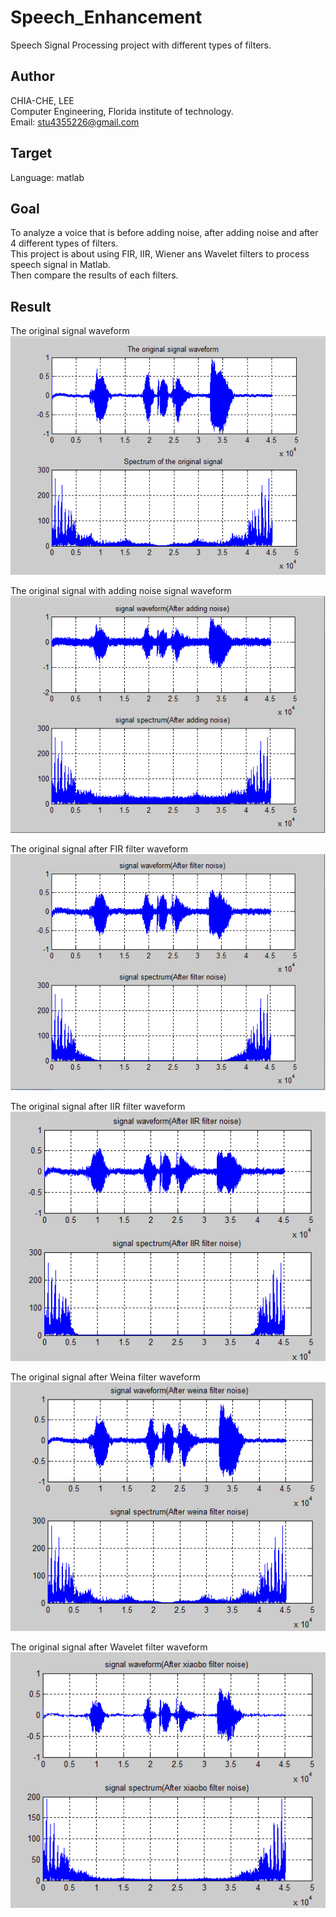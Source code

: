 # Speech_Enhancement
Speech Signal Processing project with different types of filters.

Author    
-------------
CHIA-CHE, LEE   
Computer Engineering, Florida institute of technology.   
Email: stu4355226@gmail.com    

Target
-------------
Language: matlab    

Goal
-------------
To analyze a voice that is before adding noise, after adding noise and after 4 different types of filters.   
This project is about using FIR, IIR, Wiener ans Wavelet filters to process speech signal in Matlab.   
Then compare the results of each filters.   

Result
-------------
The original signal waveform   
![1](/images/1.png)

The original signal with adding noise signal waveform   
![2](/images/2.png)
 
The original signal after FIR filter waveform    
![3](/images/3.png)

The original signal after IIR filter waveform      
![4](/images/4.png) 

The original signal after Weina filter waveform     
![5](/images/5.png)

The original signal after Wavelet filter waveform     
![6](/images/6.png)
